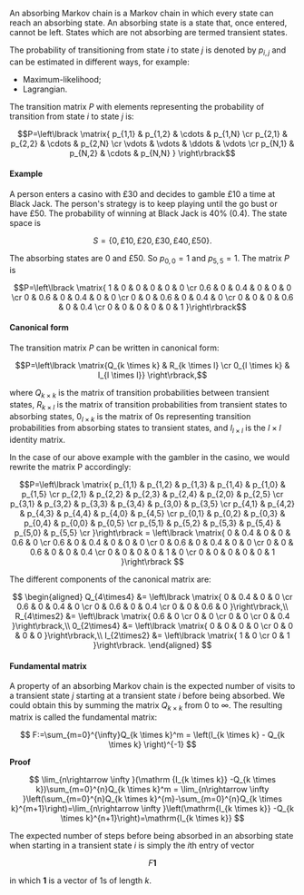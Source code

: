 An absorbing Markov chain is a Markov chain in which every state can reach an absorbing state. An absorbing state is a state that, once entered, cannot be left. States which are not absorbing are termed transient states.

The probability of transitioning from state $i$ to state $j$ is denoted by $p_{i,j}$ and can be estimated in different ways, for example:
- Maximum-likelihood;
- Lagrangian.

The transition matrix $P$ with elements representing the probability of transition from state $i$ to state $j$ is:

$$P=\left\lbrack \matrix{
    p_{1,1} & p_{1,2} & \cdots & p_{1,N} \cr
    p_{2,1} & p_{2,2} & \cdots & p_{2,N} \cr
    \vdots & \vdots & \ddots & \vdots \cr 
    p_{N,1} & p_{N,2} & \cdots & p_{N,N}
} \right\rbrack$$ 

#### Example

A person enters a casino with £30 and decides to gamble £10 a time at Black Jack. The person's strategy is to keep playing until the go bust or have £50. The probability of winning at Black Jack is 40% (0.4). The state space is 

$$S = \lbrace 0, £10, £20, £30, £40, £50 \rbrace.$$

The absorbing states are $0$ and $£50$. So $p_{0,0} = 1$ and $p_{5,5} = 1$. The matrix $P$ is

$$P=\left\lbrack \matrix{
    1 & 0 & 0 & 0 & 0 & 0 \cr
   0.6 & 0 & 0.4 & 0 & 0 & 0 \cr
    0 & 0.6 & 0 & 0.4 & 0 & 0 \cr
    0 & 0 & 0.6 & 0 & 0.4 & 0 \cr
    0 & 0 & 0 & 0.6 & 0 & 0.4 \cr
    0 & 0 & 0 & 0 & 0 & 1 
}\right\rbrack$$  

#### Canonical form

The transition matrix $P$ can be written in canonical form:

$$P=\left\lbrack \matrix{Q_{k \times k} & R_{k \times l} \cr 0_{l \times k} & I_{l \times l}} \right\rbrack,$$

where $Q_{k \times k}$ is the matrix of transition probabilities between transient states, $R_{k \times l}$ is the matrix of transition probabilities from transient states to absorbing states, $0_{l \times k}$ is the matrix of 0s representing transition probabilities from absorbing states to transient states, and $I_{l \times l}$ is the $l \times l$ identity matrix.  

In the case of our above example with the gambler in the casino, we would rewrite the matrix P accordingly:

$$P=\left\lbrack \matrix{
    p_{1,1} & p_{1,2} & p_{1,3} & p_{1,4} & p_{1,0} & p_{1,5} \cr
    p_{2,1} & p_{2,2} & p_{2,3} & p_{2,4} & p_{2,0} & p_{2,5} \cr
    p_{3,1} & p_{3,2} & p_{3,3} & p_{3,4} & p_{3,0} & p_{3,5} \cr
    p_{4,1} & p_{4,2} & p_{4,3} & p_{4,4} & p_{4,0} & p_{4,5} \cr
    p_{0,1} & p_{0,2} & p_{0,3} & p_{0,4} & p_{0,0} & p_{0,5} \cr
    p_{5,1} & p_{5,2} & p_{5,3} & p_{5,4} & p_{5,0} & p_{5,5} \cr
}\right\rbrack
= \left\lbrack \matrix{
    0 & 0.4 & 0 & 0 & 0.6 & 0 \cr
    0.6 & 0 & 0.4 & 0 & 0 & 0 \cr
    0 & 0.6 & 0 & 0.4 & 0 & 0 \cr
    0 & 0 & 0.6 & 0 & 0 & 0.4 \cr
    0 & 0 & 0 & 0 & 1 & 0 \cr
    0 & 0 & 0 & 0 & 0 & 1 
}\right\rbrack
 $$

The different components of the canonical matrix are:

$$
\begin{aligned}
Q_{4\times4} &= \left\lbrack \matrix{
    0 & 0.4 & 0 & 0 \cr
    0.6 & 0 & 0.4 & 0 \cr
    0 & 0.6 & 0 & 0.4 \cr
    0 & 0 & 0.6 & 0
}\right\rbrack,\\
R_{4\times2} &= \left\lbrack \matrix{
    0.6 & 0 \cr
    0 & 0 \cr
    0 & 0 \cr
    0 & 0.4
}\right\rbrack,\\
0_{2\times4} &= \left\lbrack \matrix{
    0 & 0 & 0 & 0 \cr
    0 & 0 & 0 & 0
}\right\rbrack,\\
I_{2\times2} &= \left\lbrack \matrix{
    1 & 0 \cr
    0 & 1
}\right\rbrack.
\end{aligned}
$$

#### Fundamental matrix

A property of an absorbing Markov chain is the expected number of visits to a transient state $j$ starting at a transient state $i$ before being absorbed. We could obtain this by summing the matrix $Q_{k \times k}$ from $0$ to $\infty$. The resulting matrix is called the fundamental matrix:

$$
F:=\sum_{m=0}^{\infty}Q_{k \times k}^m = \left(I_{k \times k} - Q_{k \times k} \right)^{-1} 
$$  

**Proof**

$$
\lim_{n\rightarrow \infty }(\mathrm {I_{k \times k}} -Q_{k \times k})\sum_{m=0}^{n}Q_{k \times k}^m = \lim_{n\rightarrow \infty }\left(\sum_{m=0}^{n}Q_{k \times k}^{m}-\sum_{m=0}^{n}Q_{k \times k}^{m+1}\right)=\lim_{n\rightarrow \infty }\left(\mathrm{I_{k \times k}} -Q_{k \times k}^{n+1}\right)=\mathrm{I_{k \times k}}
$$

The expected number of steps before being absorbed in an absorbing state when starting in a transient state $i$ is simply the $i$th entry of vector

$$
F \mathbf{1}
$$ 

in which $\mathbf{1}$ is a vector of 1s of length $k$.
